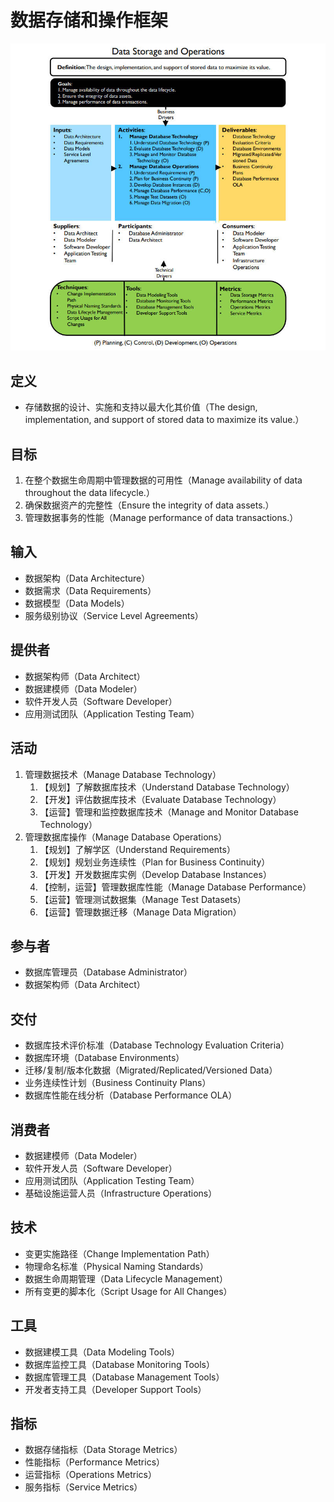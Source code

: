 # **数据存储和操作框架**

![](assets/数据存储和操作框架/数据存储和操作.jpg)

## 定义

- 存储数据的设计、实施和支持以最大化其价值（The design, implementation, and support of stored data to maximize its value.）

## 目标

1. 在整个数据生命周期中管理数据的可用性（Manage availability of data throughout the data lifecycle.）
2. 确保数据资产的完整性（Ensure the integrity of data assets.）
3. 管理数据事务的性能（Manage performance of data transactions.）

## 输入

- 数据架构（Data Architecture）
- 数据需求（Data Requirements）
- 数据模型（Data Models）
- 服务级别协议（Service Level Agreements）

## 提供者

- 数据架构师（Data Architect）
- 数据建模师（Data Modeler）
- 软件开发人员（Software Developer）
- 应用测试团队（Application Testing Team）

## 活动

1. 管理数据技术（Manage Database Technology）
   1. 【规划】了解数据库技术（Understand Database Technology）
   2. 【开发】评估数据库技术（Evaluate Database Technology）
   3. 【运营】管理和监控数据库技术（Manage and Monitor Database Technology）
2. 管理数据库操作（Manage Database Operations）
   1. 【规划】了解学区（Understand Requirements）
   2. 【规划】规划业务连续性（Plan for Business Continuity）
   3. 【开发】开发数据库实例（Develop Database Instances）
   4. 【控制，运营】管理数据库性能（Manage Database Performance）
   5. 【运营】管理测试数据集（Manage Test Datasets）
   6. 【运营】管理数据迁移（Manage Data Migration）

## 参与者

- 数据库管理员（Database Administrator）
- 数据架构师（Data Architect）

## 交付

- 数据库技术评价标准（Database Technology Evaluation Criteria）
- 数据库环境（Database Environments）
- 迁移/复制/版本化数据（Migrated/Replicated/Versioned Data）
- 业务连续性计划（Business Continuity Plans）
- 数据库性能在线分析（Database Performance OLA）

## 消费者

- 数据建模师（Data Modeler）
- 软件开发人员（Software Developer）
- 应用测试团队（Application Testing Team）
- 基础设施运营人员（Infrastructure Operations）

## 技术

- 变更实施路径（Change Implementation Path）
- 物理命名标准（Physical Naming Standards）
- 数据生命周期管理（Data Lifecycle Management）
- 所有变更的脚本化（Script Usage for All Changes）

## 工具

- 数据建模工具（Data Modeling Tools）
- 数据库监控工具（Database Monitoring Tools）
- 数据库管理工具（Database Management Tools）
- 开发者支持工具（Developer Support Tools）

## 指标

- 数据存储指标（Data Storage Metrics）
- 性能指标（Performance Metrics）
- 运营指标（Operations Metrics）
- 服务指标（Service Metrics）